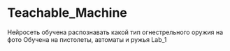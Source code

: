 # Teachable_Machine
Нейросеть обучена распознавать какой тип огнестрельного оружия на фото
Обучена на пистолеты, автоматы и ружья
Lab_1
